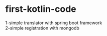 # first-kotlin-code
1-simple translator with spring boot framework \
2-simple registration with mongodb

